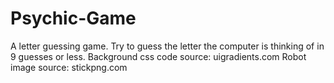 # Psychic-Game
A letter guessing game. Try to guess the letter the computer is thinking of in 9 guesses or less.
Background css code source: uigradients.com
Robot image source: stickpng.com
